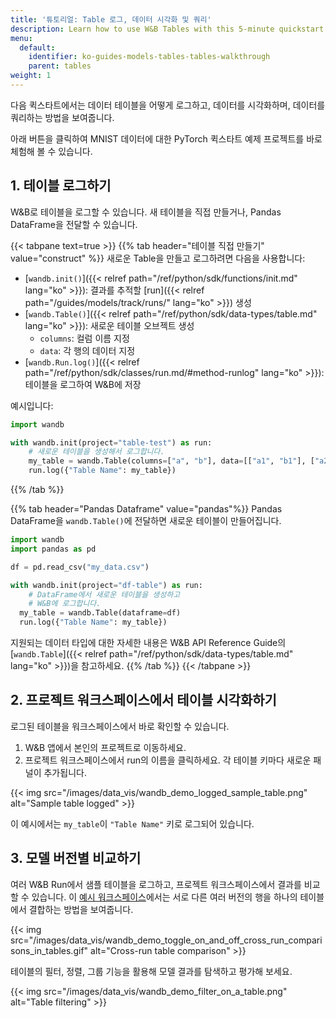 ```yaml
---
title: '튜토리얼: Table 로그, 데이터 시각화 및 쿼리'
description: Learn how to use W&B Tables with this 5-minute quickstart.
menu:
  default:
    identifier: ko-guides-models-tables-tables-walkthrough
    parent: tables
weight: 1
---
```


다음 퀵스타트에서는 데이터 테이블을 어떻게 로그하고, 데이터를 시각화하며, 데이터를 쿼리하는 방법을 보여줍니다.

아래 버튼을 클릭하여 MNIST 데이터에 대한 PyTorch 퀵스타트 예제 프로젝트를 바로 체험해 볼 수 있습니다.

## 1. 테이블 로그하기
W&B로 테이블을 로그할 수 있습니다. 새 테이블을 직접 만들거나, Pandas DataFrame을 전달할 수 있습니다.

{{< tabpane text=true >}}
{{% tab header="테이블 직접 만들기" value="construct" %}}
새로운 Table을 만들고 로그하려면 다음을 사용합니다:
- [`wandb.init()`]({{< relref path="/ref/python/sdk/functions/init.md" lang="ko" >}}): 결과를 추적할 [run]({{< relref path="/guides/models/track/runs/" lang="ko" >}}) 생성
- [`wandb.Table()`]({{< relref path="/ref/python/sdk/data-types/table.md" lang="ko" >}}): 새로운 테이블 오브젝트 생성
  - `columns`: 컬럼 이름 지정
  - `data`: 각 행의 데이터 지정
- [`wandb.Run.log()`]({{< relref path="/ref/python/sdk/classes/run.md/#method-runlog" lang="ko" >}}): 테이블을 로그하여 W&B에 저장

예시입니다:
```python
import wandb

with wandb.init(project="table-test") as run:
    # 새로운 테이블을 생성해서 로그합니다.
    my_table = wandb.Table(columns=["a", "b"], data=[["a1", "b1"], ["a2", "b2"]])
    run.log({"Table Name": my_table})
```
{{% /tab %}}

{{% tab header="Pandas Dataframe" value="pandas"%}}
Pandas DataFrame을 `wandb.Table()`에 전달하면 새로운 테이블이 만들어집니다.

```python
import wandb
import pandas as pd

df = pd.read_csv("my_data.csv")

with wandb.init(project="df-table") as run:
    # DataFrame에서 새로운 테이블을 생성하고
    # W&B에 로그합니다.
  my_table = wandb.Table(dataframe=df)
  run.log({"Table Name": my_table})
```

지원되는 데이터 타입에 대한 자세한 내용은 W&B API Reference Guide의 [`wandb.Table`]({{< relref path="/ref/python/sdk/data-types/table.md" lang="ko" >}})을 참고하세요.
{{% /tab %}}
{{< /tabpane >}}


## 2. 프로젝트 워크스페이스에서 테이블 시각화하기

로그된 테이블을 워크스페이스에서 바로 확인할 수 있습니다.

1. W&B 앱에서 본인의 프로젝트로 이동하세요.
2. 프로젝트 워크스페이스에서 run의 이름을 클릭하세요. 각 테이블 키마다 새로운 패널이 추가됩니다.

{{< img src="/images/data_vis/wandb_demo_logged_sample_table.png" alt="Sample table logged" >}}

이 예시에서는 `my_table`이 `"Table Name"` 키로 로그되어 있습니다.

## 3. 모델 버전별 비교하기

여러 W&B Run에서 샘플 테이블을 로그하고, 프로젝트 워크스페이스에서 결과를 비교할 수 있습니다. 이 [예시 워크스페이스](https://wandb.ai/carey/table-test?workspace=user-carey)에서는 서로 다른 여러 버전의 행을 하나의 테이블에서 결합하는 방법을 보여줍니다.

{{< img src="/images/data_vis/wandb_demo_toggle_on_and_off_cross_run_comparisons_in_tables.gif" alt="Cross-run table comparison" >}}

테이블의 필터, 정렬, 그룹 기능을 활용해 모델 결과를 탐색하고 평가해 보세요.

{{< img src="/images/data_vis/wandb_demo_filter_on_a_table.png" alt="Table filtering" >}}